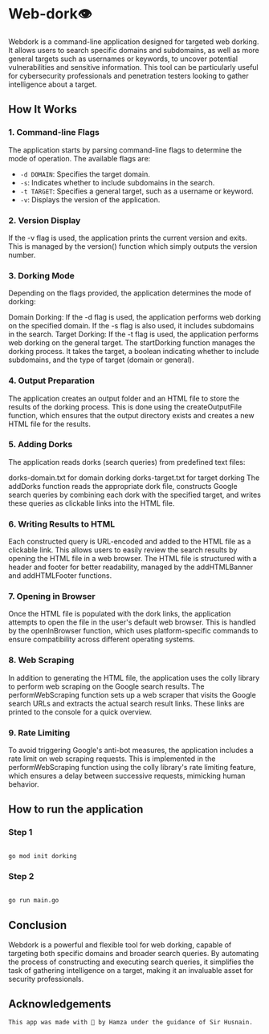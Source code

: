 # Web-dork👁
Webdork is a command-line application designed for targeted web dorking. It allows users to search specific domains and subdomains, as well as more general targets such as usernames or keywords, to uncover potential vulnerabilities and sensitive information. This tool can be particularly useful for cybersecurity professionals and penetration testers looking to gather intelligence about a target.

## How It Works

### 1. Command-line Flags

The application starts by parsing command-line flags to determine the mode of operation. The available flags are:

- `-d DOMAIN`: Specifies the target domain.
- `-s`: Indicates whether to include subdomains in the search.
- `-t TARGET`: Specifies a general target, such as a username or keyword.
- `-v`: Displays the version of the application.

### 2. Version Display

If the -v flag is used, the application prints the current version and exits. This is managed by the version() function which simply outputs the version number.

### 3. Dorking Mode

Depending on the flags provided, the application determines the mode of dorking:

Domain Dorking: If the -d flag is used, the application performs web dorking on the specified domain. If the -s flag is also used, it includes subdomains in the search.
Target Dorking: If the -t flag is used, the application performs web dorking on the general target.
The startDorking function manages the dorking process. It takes the target, a boolean indicating whether to include subdomains, and the type of target (domain or general).

### 4. Output Preparation

The application creates an output folder and an HTML file to store the results of the dorking process. This is done using the createOutputFile function, which ensures that the output directory exists and creates a new HTML file for the results.

### 5. Adding Dorks

The application reads dorks (search queries) from predefined text files:

dorks-domain.txt for domain dorking
dorks-target.txt for target dorking
The addDorks function reads the appropriate dork file, constructs Google search queries by combining each dork with the specified target, and writes these queries as clickable links into the HTML file.

### 6. Writing Results to HTML

Each constructed query is URL-encoded and added to the HTML file as a clickable link. This allows users to easily review the search results by opening the HTML file in a web browser. The HTML file is structured with a header and footer for better readability, managed by the addHTMLBanner and addHTMLFooter functions.

### 7. Opening in Browser

Once the HTML file is populated with the dork links, the application attempts to open the file in the user's default web browser. This is handled by the openInBrowser function, which uses platform-specific commands to ensure compatibility across different operating systems.

### 8. Web Scraping 

In addition to generating the HTML file, the application uses the colly library to perform web scraping on the Google search results. The performWebScraping function sets up a web scraper that visits the Google search URLs and extracts the actual search result links. These links are printed to the console for a quick overview.

### 9. Rate Limiting

To avoid triggering Google's anti-bot measures, the application includes a rate limit on web scraping requests. This is implemented in the performWebScraping function using the colly library's rate limiting feature, which ensures a delay between successive requests, mimicking human behavior.

## How to run the application

### Step 1 

```bash

go mod init dorking
```

### Step 2 

```bash

go run main.go
```


## Conclusion

Webdork is a powerful and flexible tool for web dorking, capable of targeting both specific domains and broader search queries. By automating the process of constructing and executing search queries, it simplifies the task of gathering intelligence on a target, making it an invaluable asset for security professionals.

## Acknowledgements

```bash
This app was made with 💖 by Hamza under the guidance of Sir Husnain.
```
